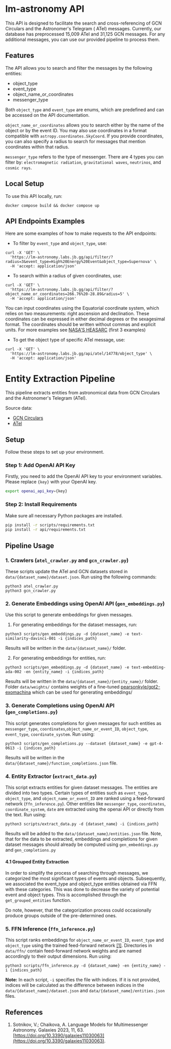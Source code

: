 # lm-astronomy API

This API is designed to facilitate the search and cross-referencing of GCN Circulars and the Astronomer's Telegram (
ATel) messages. Currently, our database has preprocessed 15,009 ATel and 31,125 GCN messages. For any additional
messages, you can use our provided pipeline to process them.

## Features

The API allows you to search and filter the messages by the following entities:

- object_type
- event_type
- object_name_or_coordinates
- messenger_type

Both `object_type` and `event_type` are enums, which are predefined and can be accessed on the API documentation.

`object_name_or_coordinates` allows you to search either by the name of the object or by the event ID. You may also use
coordinates in a format compatible with `astropy.coordinates.SkyCoord`. If you provide coordinates, you can also specify
a radius to search for messages that mention coordinates within that radius.

`messenger_type` refers to the type of messenger. There are 4 types you can filter
by: `electromagnetic radiation`, `gravitational waves`, `neutrinos`, and `cosmic rays`.

## Local Setup

To use this API locally, run:

```
docker compose build && docker compose up
```

## API Endpoints Examples

Here are some examples of how to make requests to the API endpoints:

- To filter by `event_type` and `object_type`, use:

```
curl -X 'GET' \
  'https://lm-astronomy.labs.jb.gg/api/filter/?radius=3&event_type=High%20Energy%20Event&object_type=Supernova' \
  -H 'accept: application/json'
```

- To search within a radius of given coordinates, use:

```
curl -X 'GET' \
  'https://lm-astronomy.labs.jb.gg/api/filter/?object_name_or_coordinates=266.76%20-28.89&radius=5' \
  -H 'accept: application/json'
```

You can input coordinates using the Equatorial coordinate system, which relies on two measurements: right ascension and
declination. These coordinates can be expressed in either decimal degrees or the sexagesimal format. The coordinates
should be written without commas and explicit units. For more examples
see [NASA'S HEASARC](https://heasarc.gsfc.nasa.gov/Tools/name_or_coordinates_help.html) (first 3 examples)

- To get the object type of specific ATel message, use:

```
curl -X 'GET' \
  'https://lm-astronomy.labs.jb.gg/api/atel/14778/object_type' \
  -H 'accept: application/json'
```

# Entity Extraction Pipeline

This pipeline extracts entities from astronomical data from GCN Circulars and the Astronomer's Telegram (ATel).

Source data:

- [GCN Circulars](https://gcn.gsfc.nasa.gov)
- [ATel](https://www.astronomerstelegram.org)

## Setup

Follow these steps to set up your environment.

### Step 1: Add OpenAI API Key

Firstly, you need to add the OpenAI API key to your environment variables.
Please replace `{key}` with your OpenAI key.

```sh
export openai_api_key={key}
```

### Step 2: Install Requirements

Make sure all necessary Python packages are installed.

```sh
pip install -r scripts/requirements.txt
pip install -r api/requirements.txt
```

## Pipeline Usage

### 1. Crawlers (`atel_crawler.py` and `gcn_crawler.py`)

These scripts update the ATel and GCN datasets stored in `data/{dataset_name}/dataset.json`. Run using the following
commands:

```
python3 atel_crawler.py
python3 gcn_crawler.py
```

### 2. Generate Embeddings using OpenAI API (`gen_embeddings.py`)

Use this script to generate embeddings for given messages.

1. For generating embeddings for the dataset messages, run:

```
python3 scripts/gen_embeddings.py -d {dataset_name} -e text-similarity-davinci-001 -i {indices_path}
```

Results will be written in the `data/{dataset_name}/` folder.

2. For generating embeddings for entities, run:

```
python3 scripts/gen_embeddings.py -d {dataset_name} -e text-embedding-ada-002 -en {entity_name} -i {indices_path}
```

Results will be written in the `data/{dataset_name}/{entity_name}/` folder.
Folder `data/weights/` contains weights of a
fine-tuned [pearsonkyle/gpt2-exomachina](https://huggingface.co/pearsonkyle/gpt2-exomachina) which can be used for
generating embeddings/

### 3. Generate Completions using OpenAI API (`gen_completions.py`)

This script generates completions for given messages for such entities
as `messenger_type`, `coordinates`,`object_name_or_event_ID`, `object_type`, `event_type`, `coordinate_system`. Run
using:

```
python3 scripts/gen_completions.py --dataset {dataset_name} -e gpt-4-0613 -i {indices_path}
```

Results will be written in the `data/{dataset_name}/function_completions.json` file.

### 4. Entity Extractor (`extract_data.py`)

This script extracts entities for given dataset messages. The entities are divided into two types. Certain types of
entities such as `event_type`, `object_type`, and `object_name_or_event_ID` are ranked using a feed-forward
network (`ffn_inference.py`). Other entities like `messenger_type`, `coordinates`, `coordinate_system`, `date` are
extracted using the openai API or directly from the text. Run using:

```
python3 scripts/extract_data.py -d {dataset_name} -i {indices_path}
```

Results will be added to the `data/{dataset_name}/entities.json` file.
Note, that for the data to be extracted, embeddings and completions for given dataset messages should already be
computed using `gen_embeddings.py` and `gen_completions.py`

#### 4.1 Grouped Entity Extraction

In order to simplify the process of searching through messages, we categorized the most significant types of events and
objects. Subsequently, we associated the event_type and object_type entities obtained via FFN with these categories.
This was done to decrease the variety of potential event and object types. This is accomplished through
the `get_grouped_entities` function.

Do note, however, that the categorization process could occasionally produce groups outside of
the pre-determined ones.

### 5. FFN Inference (`ffn_inference.py`)

This script ranks embeddings for `object_name_or_event_ID`, `event_type` and `object_type` using the trained
feed-forward network [[1]](#1). Directories in `data/ffn/` contain feed-forward network weights and are named
accordingly to their output dimensions. Run using:

```
python3 scripts/ffn_inference.py -d {dataset_name} -en {entity_name} -i {indices_path}
```

**Note:** In each script, `-i` specifies the file with indices. If it is not provided, indices will be calculated as the
difference between indices in the `data/{dataset_name}/dataset.json` and `data/{dataset_name}/entities.json` files.

## References

1. Sotnikov, V.; Chaikova, A. Language Models for Multimessenger Astronomy. Galaxies 2023, 11,
    63. [https://doi.org/10.3390/galaxies11030063](https://doi.org/10.3390/galaxies11030063).